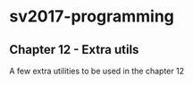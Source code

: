 # sv2017-programming

## Chapter 12 - Extra utils

A few extra utilities to be used in the chapter 12
